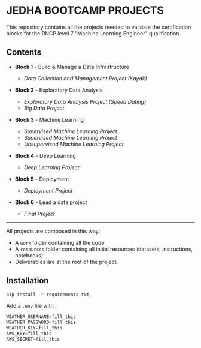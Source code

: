 # JEDHA BOOTCAMP PROJECTS

This repository contains all the projects needed to validate the certification blocks for the RNCP level 7 "Machine Learning Engineer" qualification.

## Contents
* **Block 1** - Build & Manage a Data Infrastructure
  * _Data Collection and Management Project (Kayak)_

* **Block 2** - Exploratory Data Analysis
  * _Exploratory Data Analysis Project (Speed Dating)_
  * _Big Data Project_

* **Block 3** - Machine Learning
  * _Supervised Machine Learning Project_
  * _Supervised Machine Learning Project_
  * _Unsupervised Machine Learning Project_
 
* **Block 4** - Deep Learning
  * _Deep Learning Project_

* **Block 5** - Deployment
  * _Deployment Project_

* **Block 6** - Lead a data project
  * _Final Project_

---

All projects are composed in this way:
* A `work` folder containing all the code
* A `resources` folder containing all initial resources (datasets, instructions, notebooks)
* Deliverables are at the root of the project.

## Installation

```bash
pip install -r requirements.txt
```

Add a `.env` file with :

```js
WEATHER_USERNAME=fill_this
WEATHER_PASSWORD=fill_this
WEATHER_KEY=fill_this
AWS_KEY=fill_this
AWS_SECRET=fill_this
```
